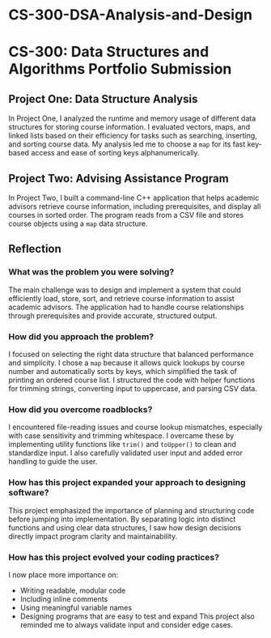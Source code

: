 # CS-300-DSA-Analysis-and-Design
# CS-300: Data Structures and Algorithms Portfolio Submission

##  Project One: Data Structure Analysis
In Project One, I analyzed the runtime and memory usage of different data structures for storing course information. I evaluated vectors, maps, and linked lists based on their efficiency for tasks such as searching, inserting, and sorting course data. My analysis led me to choose a `map` for its fast key-based access and ease of sorting keys alphanumerically.

## Project Two: Advising Assistance Program
In Project Two, I built a command-line C++ application that helps academic advisors retrieve course information, including prerequisites, and display all courses in sorted order. The program reads from a CSV file and stores course objects using a `map` data structure.



## Reflection

### What was the problem you were solving?
The main challenge was to design and implement a system that could efficiently load, store, sort, and retrieve course information to assist academic advisors. The application had to handle course relationships through prerequisites and provide accurate, structured output.

### How did you approach the problem?
I focused on selecting the right data structure that balanced performance and simplicity. I chose a `map` because it allows quick lookups by course number and automatically sorts by keys, which simplified the task of printing an ordered course list. I structured the code with helper functions for trimming strings, converting input to uppercase, and parsing CSV data.

### How did you overcome roadblocks?
I encountered file-reading issues and course lookup mismatches, especially with case sensitivity and trimming whitespace. I overcame these by implementing utility functions like `trim()` and `toUpper()` to clean and standardize input. I also carefully validated user input and added error handling to guide the user.

### How has this project expanded your approach to designing software?
This project emphasized the importance of planning and structuring code before jumping into implementation. By separating logic into distinct functions and using clear data structures, I saw how design decisions directly impact program clarity and maintainability.

### How has this project evolved your coding practices?
I now place more importance on:
- Writing readable, modular code
- Including inline comments
- Using meaningful variable names
- Designing programs that are easy to test and expand
This project also reminded me to always validate input and consider edge cases.





